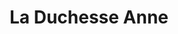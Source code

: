 ---
title: "La Duchesse Anne"
url: /saint-renan/la-duchesse-anne-rue-de-leglise/
shop: pâtisserie
---